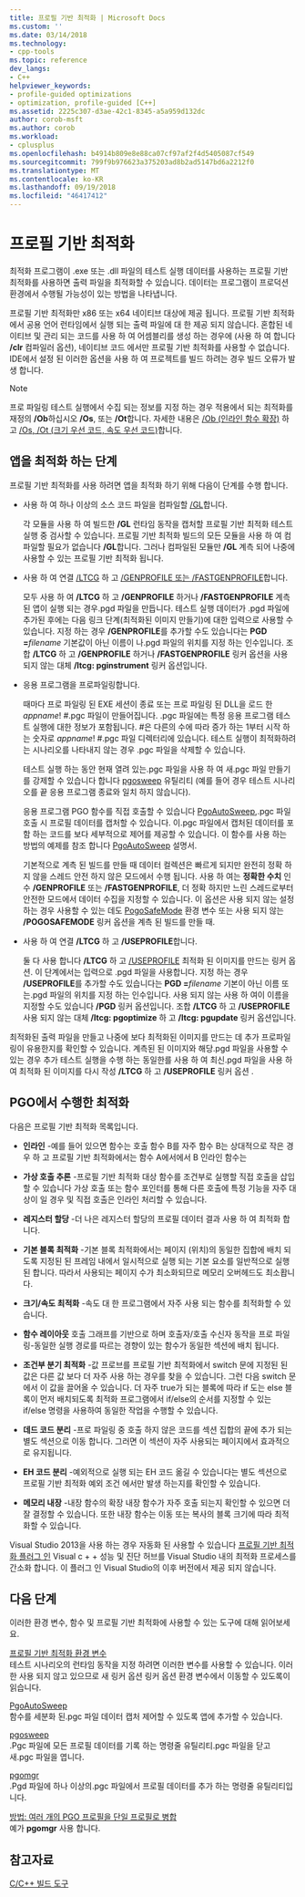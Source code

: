 ```yaml
---
title: 프로필 기반 최적화 | Microsoft Docs
ms.custom: ''
ms.date: 03/14/2018
ms.technology:
- cpp-tools
ms.topic: reference
dev_langs:
- C++
helpviewer_keywords:
- profile-guided optimizations
- optimization, profile-guided [C++]
ms.assetid: 2225c307-d3ae-42c1-8345-a5a959d132dc
author: corob-msft
ms.author: corob
ms.workload:
- cplusplus
ms.openlocfilehash: b4914b809e8e88ca07cf97af2f4d5405087cf549
ms.sourcegitcommit: 799f9b976623a375203ad8b2ad5147bd6a2212f0
ms.translationtype: MT
ms.contentlocale: ko-KR
ms.lasthandoff: 09/19/2018
ms.locfileid: "46417412"
---
```

# <a name="profile-guided-optimizations"></a>프로필 기반 최적화

최적화 프로그램이 .exe 또는 .dll 파일의 테스트 실행 데이터를 사용하는 프로필 기반 최적화를 사용하면 출력 파일을 최적화할 수 있습니다. 데이터는 프로그램이 프로덕션 환경에서 수행될 가능성이 있는 방법을 나타냅니다.

프로필 기반 최적화만 x86 또는 x64 네이티브 대상에 제공 됩니다. 프로필 기반 최적화에서 공용 언어 런타임에서 실행 되는 출력 파일에 대 한 제공 되지 않습니다. 혼합된 네이티브 및 관리 되는 코드를 사용 하 여 어셈블리를 생성 하는 경우에 (사용 하 여 합니다 **/clr** 컴파일러 옵션), 네이티브 코드 에서만 프로필 기반 최적화를 사용할 수 없습니다. IDE에서 설정 된 이러한 옵션을 사용 하 여 프로젝트를 빌드 하려는 경우 빌드 오류가 발생 합니다.

> [!NOTE]
> 프로 파일링 테스트 실행에서 수집 되는 정보를 지정 하는 경우 적용에서 되는 최적화를 재정의 **/Ob**하십시오 **/Os**, 또는 **/Ot**합니다. 자세한 내용은 [/Ob (인라인 함수 확장)](../../build/reference/ob-inline-function-expansion.md) 하 고 [/Os, /Ot (크기 우선 코드, 속도 우선 코드)](../../build/reference/os-ot-favor-small-code-favor-fast-code.md)합니다.

## <a name="steps-to-optimize-your-app"></a>앱을 최적화 하는 단계

프로필 기반 최적화를 사용 하려면 앱을 최적화 하기 위해 다음이 단계를 수행 합니다.

- 사용 하 여 하나 이상의 소스 코드 파일을 컴파일할 [/GL](../../build/reference/gl-whole-program-optimization.md)합니다.

   각 모듈을 사용 하 여 빌드한 **/GL** 런타임 동작을 캡처할 프로필 기반 최적화 테스트 실행 중 검사할 수 있습니다. 프로필 기반 최적화 빌드의 모든 모듈을 사용 하 여 컴파일할 필요가 없습니다 **/GL**합니다. 그러나 컴파일된 모듈만 **/GL** 계측 되어 나중에 사용할 수 있는 프로필 기반 최적화 됩니다.

- 사용 하 여 연결 [/LTCG](../../build/reference/ltcg-link-time-code-generation.md) 하 고 [/GENPROFILE 또는 /FASTGENPROFILE](../../build/reference/genprofile-fastgenprofile-generate-profiling-instrumented-build.md)합니다.

   모두 사용 하 여 **/LTCG** 하 고 **/GENPROFILE** 하거나 **/FASTGENPROFILE** 계측 된 앱이 실행 되는 경우.pgd 파일을 만듭니다. 테스트 실행 데이터가 .pgd 파일에 추가된 후에는 다음 링크 단계(최적화된 이미지 만들기)에 대한 입력으로 사용할 수 있습니다. 지정 하는 경우 **/GENPROFILE**를 추가할 수도 있습니다는 **PGD =**_filename_ 기본값이 아닌 이름이 나.pgd 파일의 위치를 지정 하는 인수입니다. 조합 **/LTCG** 하 고 **/GENPROFILE** 하거나 **/FASTGENPROFILE** 링커 옵션을 사용 되지 않는 대체 **/ltcg: pginstrument** 링커 옵션입니다.

- 응용 프로그램을 프로파일링합니다.

   때마다 프로 파일링 된 EXE 세션이 종료 또는 프로 파일링 된 DLL을 로드 한 *appname*! #.pgc 파일이 만들어집니다. .pgc 파일에는 특정 응용 프로그램 테스트 실행에 대한 정보가 포함됩니다. #은 다른의 수에 따라 증가 하는 1부터 시작 하는 숫자로 *appname*! #.pgc 파일 디렉터리에 있습니다. 테스트 실행이 최적화하려는 시나리오를 나타내지 않는 경우 .pgc 파일을 삭제할 수 있습니다.

   테스트 실행 하는 동안 현재 열려 있는.pgc 파일을 사용 하 여 새.pgc 파일 만들기를 강제할 수 있습니다 합니다 [pgosweep](../../build/reference/pgosweep.md) 유틸리티 (예를 들어 경우 테스트 시나리오를 끝 응용 프로그램 종료와 일치 하지 않습니다).

   응용 프로그램 PGO 함수를 직접 호출할 수 있습니다 [PgoAutoSweep](pgoautosweep.md),.pgc 파일 호출 시 프로필 데이터를 캡처할 수 있습니다. 이.pgc 파일에서 캡처된 데이터를 포함 하는 코드를 보다 세부적으로 제어를 제공할 수 있습니다. 이 함수를 사용 하는 방법의 예제를 참조 합니다 [PgoAutoSweep](pgoautosweep.md) 설명서.

   기본적으로 계측 된 빌드를 만들 때 데이터 컬렉션은 빠르게 되지만 완전히 정확 하지 않을 스레드 안전 하지 않은 모드에서 수행 됩니다. 사용 하 여는 **정확한 수치** 인수 **/GENPROFILE** 또는 **/FASTGENPROFILE**, 더 정확 하지만 느린 스레드로부터 안전한 모드에서 데이터 수집을 지정할 수 있습니다. 이 옵션은 사용 되지 않는 설정 하는 경우 사용할 수 있는 데도 [PogoSafeMode](environment-variables-for-profile-guided-optimizations.md#pogosafemode) 환경 변수 또는 사용 되지 않는 **/POGOSAFEMODE** 링커 옵션을 계측 된 빌드를 만들 때.

- 사용 하 여 연결 **/LTCG** 하 고 **/USEPROFILE**합니다.

   둘 다 사용 합니다 **/LTCG** 하 고 [/USEPROFILE](useprofile.md) 최적화 된 이미지를 만드는 링커 옵션. 이 단계에서는 입력으로 .pgd 파일을 사용합니다. 지정 하는 경우 **/USEPROFILE**를 추가할 수도 있습니다는 **PGD =**_filename_ 기본이 아닌 이름 또는.pgd 파일의 위치를 지정 하는 인수입니다. 사용 되지 않는 사용 하 여이 이름을 지정할 수도 있습니다 **/PGD** 링커 옵션입니다. 조합 **/LTCG** 하 고 **/USEPROFILE** 사용 되지 않는 대체 **/ltcg: pgoptimize** 하 고 **/ltcg: pgupdate** 링커 옵션입니다.

최적화된 출력 파일을 만들고 나중에 보다 최적화된 이미지를 만드는 데 추가 프로파일링이 유용한지를 확인할 수 있습니다. 계측된 된 이미지와 해당.pgd 파일을 사용할 수 있는 경우 추가 테스트 실행을 수행 하는 동일한를 사용 하 여 최신.pgd 파일을 사용 하 여 최적화 된 이미지를 다시 작성 **/LTCG** 하 고 **/USEPROFILE** 링커 옵션 .

## <a name="optimizations-performed-by-pgo"></a>PGO에서 수행한 최적화

다음은 프로필 기반 최적화 목록입니다.

- **인라인** -예를 들어 있으면 함수는 호출 함수 B를 자주 함수 B는 상대적으로 작은 경우 하 고 프로필 기반 최적화에서는 함수 A에서에서 B 인라인 함수는

- **가상 호출 추론** -프로필 기반 최적화 대상 함수를 조건부로 실행할 직접 호출을 삽입할 수 있습니다 가상 호출 또는 함수 포인터를 통해 다른 호출에 특정 기능을 자주 대상이 일 경우 및 직접 호출은 인라인 처리할 수 있습니다.

- **레지스터 할당** -더 나은 레지스터 할당의 프로필 데이터 결과 사용 하 여 최적화 합니다.

- **기본 블록 최적화** -기본 블록 최적화에서는 페이지 (위치)의 동일한 집합에 배치 되도록 지정된 된 프레임 내에서 일시적으로 실행 되는 기본 요소를 일반적으로 실행된 합니다. 따라서 사용되는 페이지 수가 최소화되므로 메모리 오버헤드도 최소홥니다.

- **크기/속도 최적화** -속도 대 한 프로그램에서 자주 사용 되는 함수를 최적화할 수 있습니다.

- **함수 레이아웃** 호출 그래프를 기반으로 하며 호출자/호출 수신자 동작을 프로 파일링-동일한 실행 경로를 따르는 경향이 있는 함수가 동일한 섹션에 배치 됩니다.

- **조건부 분기 최적화** -값 프로브를 프로필 기반 최적화에서 switch 문에 지정된 된 값은 다른 값 보다 더 자주 사용 하는 경우를 찾을 수 있습니다.  그런 다음 switch 문에서 이 값을 끌어올 수 있습니다.  더 자주 true가 되는 블록에 따라 if 도는 else 블록이 먼저 배치되도록 최적화 프로그램에서 if/else의 순서를 지정할 수 있는 if/else 명령을 사용하여 동일한 작업을 수행할 수 있습니다.

- **데드 코드 분리** -프로 파일링 중 호출 하지 않은 코드를 섹션 집합의 끝에 추가 되는 별도 섹션으로 이동 합니다. 그러면 이 섹션이 자주 사용되는 페이지에서 효과적으로 유지됩니다.

- **EH 코드 분리** -예외적으로 실행 되는 EH 코드 옮길 수 있습니다는 별도 섹션으로 프로필 기반 최적화 예외 조건 에서만 발생 하는지를 확인할 수 있습니다.

- **메모리 내장** -내장 함수의 확장 내장 함수가 자주 호출 되는지 확인할 수 있으면 더 잘 결정할 수 있습니다. 또한 내장 함수는 이동 또는 복사의 블록 크기에 따라 최적화할 수 있습니다.

Visual Studio 2013을 사용 하는 경우 자동화 된 사용할 수 있습니다 [프로필 기반 최적화 플러그 인](../../build/reference/profile-guided-optimization-in-the-performance-and-diagnostics-hub.md) Visual c + + 성능 및 진단 허브를 Visual Studio 내의 최적화 프로세스를 간소화 합니다. 이 플러그 인 Visual Studio의 이후 버전에서 제공 되지 않습니다.

## <a name="next-steps"></a>다음 단계

이러한 환경 변수, 함수 및 프로필 기반 최적화에 사용할 수 있는 도구에 대해 읽어보세요.

[프로필 기반 최적화 환경 변수](../../build/reference/environment-variables-for-profile-guided-optimizations.md)<br/>
테스트 시나리오의 런타임 동작을 지정 하려면 이러한 변수를 사용할 수 있습니다. 이러한 사용 되지 않고 있으므로 새 링커 옵션 링커 옵션 환경 변수에서 이동할 수 있도록이 읽습니다.

[PgoAutoSweep](pgoautosweep.md)<br/>
함수를 세분화 된.pgc 파일 데이터 캡처 제어할 수 있도록 앱에 추가할 수 있습니다.

[pgosweep](../../build/reference/pgosweep.md)<br/>
.Pgc 파일에 모든 프로필 데이터를 기록 하는 명령줄 유틸리티.pgc 파일을 닫고 새.pgc 파일을 엽니다.

[pgomgr](../../build/reference/pgomgr.md)<br/>
.Pgd 파일에 하나 이상의.pgc 파일에서 프로필 데이터를 추가 하는 명령줄 유틸리티입니다.

[방법: 여러 개의 PGO 프로필을 단일 프로필로 병합](../../build/reference/how-to-merge-multiple-pgo-profiles-into-a-single-profile.md)<br/>
예가 **pgomgr** 사용 합니다.

## <a name="see-also"></a>참고자료

[C/C++ 빌드 도구](../../build/reference/c-cpp-build-tools.md)
